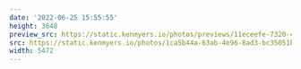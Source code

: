 ```yaml
---
date: '2022-06-25 15:55:55'
height: 3648
preview_src: https://static.kenmyers.io/photos/previews/11eceefe-7320-4e8c-818a-c286da8dc457.webp
src: https://static.kenmyers.io/photos/1ca5b44a-63ab-4e96-8ad3-bc35051bfa6e.JPG
width: 5472
---
```


